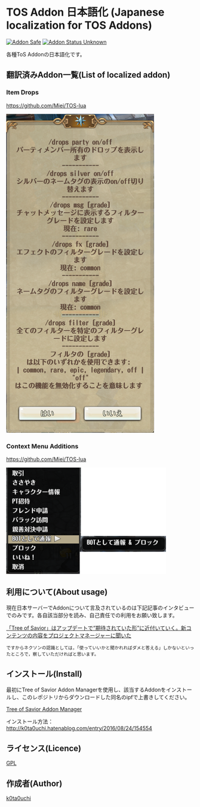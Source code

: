 # TOS Addon 日本語化 (Japanese localization for TOS Addons)

[![Addon Safe](https://cdn.rawgit.com/lubien/awesome-tos/master/badges/addon-safe.svg)](https://github.com/lubien/awesome-tos#addons-badges)  [![Addon Status Unknown](https://cdn.rawgit.com/lubien/awesome-tos/master/badges/addon-unknown.svg)](https://github.com/lubien/awesome-tos#addons-badges)   

各種ToS Addonの日本語化です。  

## 翻訳済みAddon一覧(List of localized addon)
### Item Drops  
https://github.com/Miei/TOS-lua  

![itemdrops](https://github.com/k0ta0uchi/TOS-jp/blob/master/imgs/readme1.png)

### Context Menu Additions
https://github.com/Miei/TOS-lua  

![contextmenuadditions](https://github.com/k0ta0uchi/TOS-jp/blob/master/imgs/readme2.png)

## 利用について(About usage)
現在日本サーバーでAddonについて言及されているのは下記記事のインタビューでのみです。各自該当部分を読み、自己責任での利用をお願い致します。  

[「Tree of Savior」はアップデートで“期待されていた形”に近付いていく。新コンテンツの内容をプロジェクトマネージャーに聞いた](http://www.4gamer.net/games/132/G013290/20161031060/)

```
ですからネクソンの認識としては，「使っていいかと聞かれればダメと答える」しかないといったところで，察していただければと思います。
```

## インストール(Install)
最初にTree of Savior Addon Managerを使用し、該当するAddonをインストールし、このレポジトリからダウンロードした同名のipfで上書きしてください。

[Tree of Savior Addon Manager](https://github.com/Excrulon/Tree-of-Savior-Addon-Manager)

インストール方法：  
http://k0ta0uchi.hatenablog.com/entry/2016/08/24/154554

## ライセンス(Licence)
[GPL](https://github.com/k0ta0uchi/TOS-jp/blob/master/LICENSE)  

## 作成者(Author)
[k0ta0uchi](https://github.com/k0ta0uchi)

